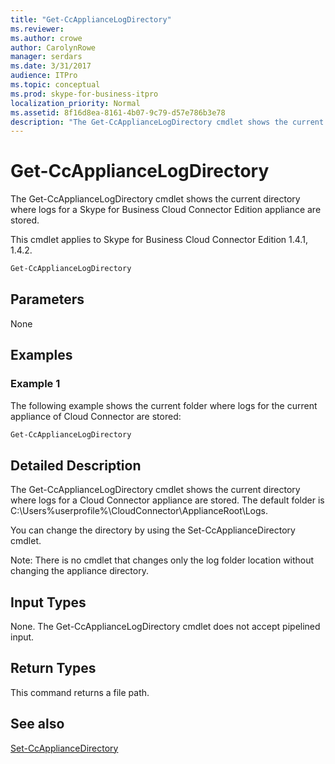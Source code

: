 ```yaml
---
title: "Get-CcApplianceLogDirectory"
ms.reviewer: 
ms.author: crowe
author: CarolynRowe
manager: serdars
ms.date: 3/31/2017
audience: ITPro
ms.topic: conceptual
ms.prod: skype-for-business-itpro
localization_priority: Normal
ms.assetid: 8f16d8ea-8161-4b07-9c79-d57e786b3e78
description: "The Get-CcApplianceLogDirectory cmdlet shows the current directory where logs for a Skype for Business Cloud Connector Edition appliance are stored."
---
```


# Get-CcApplianceLogDirectory
 
The Get-CcApplianceLogDirectory cmdlet shows the current directory where logs for a Skype for Business Cloud Connector Edition appliance are stored.
  
This cmdlet applies to Skype for Business Cloud Connector Edition 1.4.1, 1.4.2.
  
```powershell
Get-CcApplianceLogDirectory
```

## Parameters

None
  
## Examples
<a name="Examples"> </a>

### Example 1

The following example shows the current folder where logs for the current appliance of Cloud Connector are stored:
  
```powershell
Get-CcApplianceLogDirectory
```

## Detailed Description
<a name="DetailedDescription"> </a>

The Get-CcApplianceLogDirectory cmdlet shows the current directory where logs for a Cloud Connector appliance are stored. The default folder is C:\Users\%userprofile%\CloudConnector\ApplianceRoot\Logs. 
  
You can change the directory by using the Set-CcApplianceDirectory cmdlet. 
  
Note: There is no cmdlet that changes only the log folder location without changing the appliance directory.
  
## Input Types
<a name="InputTypes"> </a>

None. The Get-CcApplianceLogDirectory cmdlet does not accept pipelined input.
  
## Return Types
<a name="ReturnTypes"> </a>

This command returns a file path.
  
## See also
<a name="ReturnTypes"> </a>

[Set-CcApplianceDirectory](set-ccappliancedirectory.md)
  

